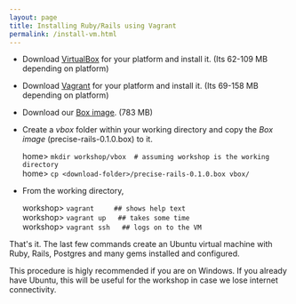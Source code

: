 ```yaml
---
layout: page
title: Installing Ruby/Rails using Vagrant 
permalink: /install-vm.html
---
```


- Download [VirtualBox](https://www.virtualbox.org/wiki/Downloads) for your platform and install it. (Its 62-109 MB depending on platform)

- Download [Vagrant](https://www.vagrantup.com/downloads.html) for your platform and install it. (Its 69-158 MB depending on platform)

- Download our [Box image](https://www.dropbox.com/s/n8okpqtcekpn1hs/precise-rails-0.1.0.box?dl=0). (783 MB)

- Create a *vbox* folder within your working directory and copy the *Box image* (precise-rails-0.1.0.box) to it.
   
    home> `mkdir workshop/vbox  # assuming workshop is the working directory`  
    home> `cp <download-folder>/precise-rails-0.1.0.box vbox/`    

- From the working directory, 
 
    workshop> `vagrant     ## shows help text`  
    workshop> `vagrant up   ## takes some time`  
    workshop> `vagrant ssh   ## logs on to the VM`  

That's it. The last few commands create an Ubuntu virtual machine with Ruby, Rails, Postgres and many gems installed and configured.

This procedure is higly recommended if you are on Windows. If you already have Ubuntu, this will be useful for the workshop in case we lose internet connectivity.






